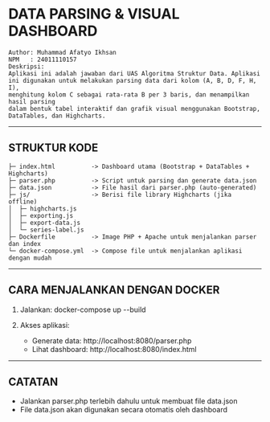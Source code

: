 DATA PARSING & VISUAL DASHBOARD
===============================
```
Author: Muhammad Afatyo Ikhsan
NPM   : 24011110157
Deskripsi:
Aplikasi ini adalah jawaban dari UAS Algoritma Struktur Data. Aplikasi ini digunakan untuk melakukan parsing data dari kolom (A, B, D, F, H, I),
menghitung kolom C sebagai rata-rata B per 3 baris, dan menampilkan hasil parsing 
dalam bentuk tabel interaktif dan grafik visual menggunakan Bootstrap, DataTables, dan Highcharts.
```
----------------------------------------
STRUKTUR KODE
----------------------------------------
```
├─ index.html          -> Dashboard utama (Bootstrap + DataTables + Highcharts)
├─ parser.php          -> Script untuk parsing dan generate data.json
├─ data.json           -> File hasil dari parser.php (auto-generated)
├─ js/                 -> Berisi file library Highcharts (jika offline)
│  ├─ highcharts.js
│  ├─ exporting.js
│  ├─ export-data.js
│  └─ series-label.js
├─ Dockerfile          -> Image PHP + Apache untuk menjalankan parser dan index
└─ docker-compose.yml  -> Compose file untuk menjalankan aplikasi dengan mudah
```
----------------------------------------
CARA MENJALANKAN DENGAN DOCKER
----------------------------------------
1. Jalankan:
   docker-compose up --build

2. Akses aplikasi:
   - Generate data: http://localhost:8080/parser.php
   - Lihat dashboard: http://localhost:8080/index.html


----------------------------------------
CATATAN
----------------------------------------
- Jalankan parser.php terlebih dahulu untuk membuat file data.json
- File data.json akan digunakan secara otomatis oleh dashboard

